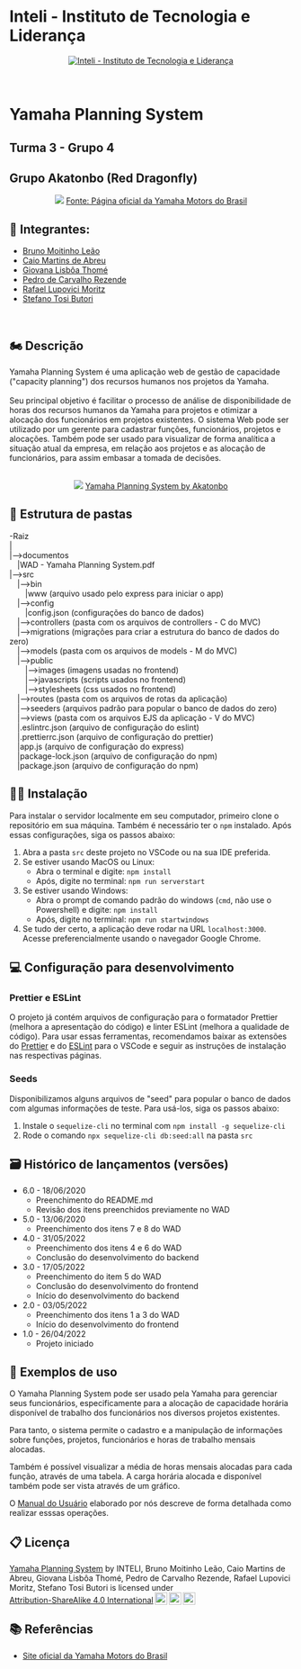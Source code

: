 # Inteli - Instituto de Tecnologia e Liderança

<p align="center">
<a href= "https://www.inteli.edu.br/"><img src="https://www.inteli.edu.br/wp-content/uploads/2021/08/20172028/marca_1-2.png" alt="Inteli - Instituto de Tecnologia e Liderança" border="0"></a>
</p>
<br>

# Yamaha Planning System

## Turma 3 - Grupo 4
## Grupo Akatonbo (Red Dragonfly)
<div align="center">
<img src="https://yamavale.com.br/wp-content/uploads/2020/12/red_dragonfly-desktop2-1024x664-1.jpg">
<a href="https://www3.yamaha-motor.com.br/r%C3%A9plica-red-dragonfly/product/6" target="_blank">Fonte: Página oficial da Yamaha Motors do Brasil</a>
</div>

## 🚀 Integrantes:
- <a href="https://www.linkedin.com/in/brunomleao">Bruno Moitinho Leão</a>
- <a href="https://www.linkedin.com/in/caio-m1849">Caio Martins de Abreu</a>
- <a href="https://www.linkedin.com/in/giovana-lisboa-thome">Giovana Lisbôa Thomé</a>
- <a href="https://www.linkedin.com/in/pedrocrezende/">Pedro de Carvalho Rezende</a>
- <a href="https://www.linkedin.com/in/rafael-moritz">Rafael Lupovici Moritz</a>
- <a href="https://www.linkedin.com/in/sbutori">Stefano Tosi Butori</a>
<br>

## 🏍 Descrição

Yamaha Planning System é uma aplicação web de gestão de capacidade ("capacity planning") dos recursos humanos nos projetos da Yamaha.
<br><br>
Seu principal objetivo é facilitar o processo de análise de disponibilidade de horas dos recursos humanos da Yamaha para projetos e otimizar a alocação dos funcionários em projetos existentes. O sistema Web pode ser utilizado por um gerente para cadastrar funções, funcionários, projetos e alocações. Também pode ser usado para visualizar de forma analítica a situação atual da empresa, em relação aos projetos e as alocação de funcionários, para assim embasar a tomada de decisões.
<br><br>

<p align="center">
<img src="https://cdn.discordapp.com/attachments/937463646181785633/979812643260989520/unknown.png" border="0">
  <a href="https://github.com/2022M2T3/Projeto4">Yamaha Planning System by Akatonbo</a>
</p>

## 📂 Estrutura de pastas

-Raiz<br>
|<br>
|-->documentos<br>
  &emsp;|WAD - Yamaha Planning System.pdf<br>
|-->src<br>
  &emsp;|-->bin<br>
    &emsp;&emsp;|www (arquivo usado pelo express para iniciar o app)<br>
  &emsp;|-->config<br>
    &emsp;&emsp;|config.json (configurações do banco de dados)<br>
  &emsp;|-->controllers (pasta com os arquivos de controllers - C do MVC)<br>
  &emsp;|-->migrations (migrações para criar a estrutura do banco de dados do zero)<br>
  &emsp;|-->models (pasta com os arquivos de models - M do MVC)<br>
  &emsp;|-->public<br>
    &emsp;&emsp;|-->images (imagens usadas no frontend)<br>
    &emsp;&emsp;|-->javascripts (scripts usados no frontend)<br>
    &emsp;&emsp;|-->stylesheets (css usados no frontend)<br>
  &emsp;|-->routes (pasta com os arquivos de rotas da aplicação)<br>
  &emsp;|-->seeders (arquivos padrão para popular o banco de dados do zero)<br>
  &emsp;|-->views (pasta com os arquivos EJS da aplicação - V do MVC)<br>
  &emsp;|.eslintrc.json (arquivo de configuração do eslint)<br>
  &emsp;|.prettierrc.json (arquivo de configuração do prettier)<br>
  &emsp;|app.js (arquivo de configuração do express)<br>
  &emsp;|package-lock.json (arquivo de configuração do npm)<br>
  &emsp;|package.json (arquivo de configuração do npm)<br>

##  🧑‍💻 Instalação

Para instalar o servidor localmente em seu computador, primeiro clone o repositório em sua máquina. Também é necessário ter o `npm` instalado. Após essas configurações, siga os passos abaixo:

1. Abra a pasta `src` deste projeto no VSCode ou na sua IDE preferida.
2. Se estiver usando MacOS ou Linux:
    - Abra o terminal e digite: `npm install`
    - Após, digite no terminal: `npm run serverstart`
3. Se estiver usando Windows:
    - Abra o prompt de comando padrão do windows (`cmd`, não use o Powershell) e digite: `npm install`
    - Após, digite no terminal: `npm run startwindows`
4. Se tudo der certo, a aplicação deve rodar na URL `localhost:3000`. Acesse preferencialmente usando o navegador Google Chrome.

## 💻 Configuração para desenvolvimento

### Prettier e ESLint

O projeto já contém arquivos de configuração para o formatador Prettier (melhora a apresentação do código) e linter ESLint (melhora a qualidade de código). Para usar essas ferramentas, recomendamos baixar as extensões do [Prettier](https://marketplace.visualstudio.com/items?itemName=esbenp.prettier-vscode) e do [ESLint](https://marketplace.visualstudio.com/items?itemName=dbaeumer.vscode-eslint) para o VSCode e seguir as instruções de instalação nas respectivas páginas.

### Seeds

Disponibilizamos alguns arquivos de "seed" para popular o banco de dados com algumas informações de teste. Para usá-los, siga os passos abaixo:

1. Instale o `sequelize-cli` no terminal com `npm install -g sequelize-cli`
2. Rode o comando `npx sequelize-cli db:seed:all` na pasta `src`

## 🗃 Histórico de lançamentos (versões)

- 6.0 - 18/06/2020
  - Preenchimento do README.md
  - Revisão dos itens preenchidos previamente no WAD
- 5.0 - 13/06/2020
  - Preenchimento dos itens 7 e 8 do WAD
- 4.0 - 31/05/2022
  - Preenchimento dos itens 4 e 6 do WAD
  - Conclusão do desenvolvimento do backend
- 3.0 - 17/05/2022
  - Preenchimento do item 5 do WAD
  - Conclusão do desenvolvimento do frontend
  - Início do desenvolvimento do backend
- 2.0 - 03/05/2022
  - Preenchimento dos itens 1 a 3 do WAD
  - Início do desenvolvimento do frontend
- 1.0 - 26/04/2022
  - Projeto iniciado

## 🎯 Exemplos de uso

O Yamaha Planning System pode ser usado pela Yamaha para gerenciar seus funcionários, especificamente para a alocação de capacidade horária disponível de trabalho dos funcionários nos diversos projetos existentes.

Para tanto, o sistema permite o cadastro e a manipulação de informações sobre funções, projetos, funcionários e horas de trabalho mensais alocadas.

Também é possível visualizar a média de horas mensais alocadas para cada função, através de uma tabela. A carga horária alocada e disponível também pode ser vista através de um gráfico.

O [Manual do Usuário](https://docs.google.com/document/d/1wsE33X7ziTOQ9d7AV2s6R8l3oCvOwEv40MZUTXFaiPI/edit#heading=h.28h4qwu) elaborado por nós descreve de forma detalhada como realizar esssas operações.

## 📋 Licença

<p xmlns:cc="http://creativecommons.org/ns#" xmlns:dct="http://purl.org/dc/terms/"><a property="dct:title" rel="cc:attributionURL" href="https://github.com/2022M2T3/Projeto4">Yamaha Planning System</a> by <span property="cc:attributionName">INTELI, Bruno Moitinho Leão, Caio Martins de Abreu, Giovana Lisbôa Thomé, Pedro de Carvalho Rezende, Rafael Lupovici Moritz, Stefano Tosi Butori</span> is licensed under <a href="http://creativecommons.org/licenses/by-sa/4.0/?ref=chooser-v1" target="_blank" rel="license noopener noreferrer" style="display:inline-block;">Attribution-ShareAlike 4.0 International<img style="height:22px!important;margin-left:3px;vertical-align:text-bottom;" src="https://mirrors.creativecommons.org/presskit/icons/cc.svg?ref=chooser-v1"><img style="height:22px!important;margin-left:3px;vertical-align:text-bottom;" src="https://mirrors.creativecommons.org/presskit/icons/by.svg?ref=chooser-v1"><img style="height:22px!important;margin-left:3px;vertical-align:text-bottom;" src="https://mirrors.creativecommons.org/presskit/icons/sa.svg?ref=chooser-v1"></a></p>


## 📚 Referências

  - [Site oficial da Yamaha Motors do Brasil](https://www3.yamaha-motor.com.br/)
